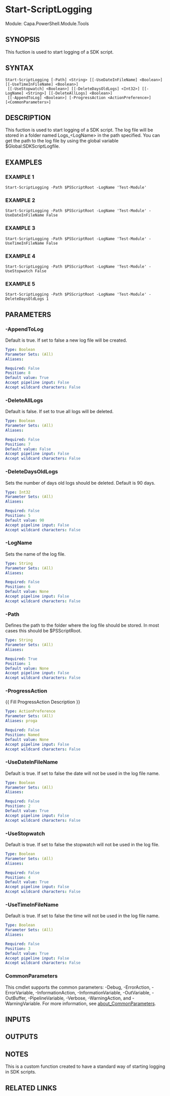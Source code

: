 # Start-ScriptLogging

Module: Capa.PowerShell.Module.Tools

## SYNOPSIS
This fuction is used to start logging of a SDK script.

## SYNTAX

```
Start-ScriptLogging [-Path] <String> [[-UseDateInFileName] <Boolean>] [[-UseTimeInFileName] <Boolean>]
 [[-UseStopwatch] <Boolean>] [[-DeleteDaysOldLogs] <Int32>] [[-LogName] <String>] [[-DeleteAllLogs] <Boolean>]
 [[-AppendToLog] <Boolean>] [-ProgressAction <ActionPreference>] [<CommonParameters>]
```

## DESCRIPTION
This fuction is used to start logging of a SDK script.
The log file will be stored in a folder named Logs_\<LogName\> in the path specified.
You can get the path to the log file by using the global variable $Global:SDKScriptLogfile.

## EXAMPLES

### EXAMPLE 1
```
Start-ScriptLogging -Path $PSScriptRoot -LogName 'Test-Module'
```

### EXAMPLE 2
```
Start-ScriptLogging -Path $PSScriptRoot -LogName 'Test-Module' -UseDateInFileName False
```

### EXAMPLE 3
```
Start-ScriptLogging -Path $PSScriptRoot -LogName 'Test-Module' -UseTimeInFileName False
```

### EXAMPLE 4
```
Start-ScriptLogging -Path $PSScriptRoot -LogName 'Test-Module' -UseStopwatch False
```

### EXAMPLE 5
```
Start-ScriptLogging -Path $PSScriptRoot -LogName 'Test-Module' -DeleteDaysOldLogs 1
```

## PARAMETERS

### -AppendToLog
Default is true.
If set to false a new log file will be created.

```yaml
Type: Boolean
Parameter Sets: (All)
Aliases:

Required: False
Position: 8
Default value: True
Accept pipeline input: False
Accept wildcard characters: False
```

### -DeleteAllLogs
Default is false.
If set to true all logs will be deleted.

```yaml
Type: Boolean
Parameter Sets: (All)
Aliases:

Required: False
Position: 7
Default value: False
Accept pipeline input: False
Accept wildcard characters: False
```

### -DeleteDaysOldLogs
Sets the number of days old logs should be deleted.
Default is 90 days.

```yaml
Type: Int32
Parameter Sets: (All)
Aliases:

Required: False
Position: 5
Default value: 90
Accept pipeline input: False
Accept wildcard characters: False
```

### -LogName
Sets the name of the log file.

```yaml
Type: String
Parameter Sets: (All)
Aliases:

Required: False
Position: 6
Default value: None
Accept pipeline input: False
Accept wildcard characters: False
```

### -Path
Defines the path to the folder where the log file should be stored.
In most cases this should be $PSScriptRoot.

```yaml
Type: String
Parameter Sets: (All)
Aliases:

Required: True
Position: 1
Default value: None
Accept pipeline input: False
Accept wildcard characters: False
```

### -ProgressAction
{{ Fill ProgressAction Description }}

```yaml
Type: ActionPreference
Parameter Sets: (All)
Aliases: proga

Required: False
Position: Named
Default value: None
Accept pipeline input: False
Accept wildcard characters: False
```

### -UseDateInFileName
Default is true.
If set to false the date will not be used in the log file name.

```yaml
Type: Boolean
Parameter Sets: (All)
Aliases:

Required: False
Position: 2
Default value: True
Accept pipeline input: False
Accept wildcard characters: False
```

### -UseStopwatch
Default is true.
If set to false the stopwatch will not be used in the log file.

```yaml
Type: Boolean
Parameter Sets: (All)
Aliases:

Required: False
Position: 4
Default value: True
Accept pipeline input: False
Accept wildcard characters: False
```

### -UseTimeInFileName
Default is true.
If set to false the time will not be used in the log file name.

```yaml
Type: Boolean
Parameter Sets: (All)
Aliases:

Required: False
Position: 3
Default value: True
Accept pipeline input: False
Accept wildcard characters: False
```

### CommonParameters
This cmdlet supports the common parameters: -Debug, -ErrorAction, -ErrorVariable, -InformationAction, -InformationVariable, -OutVariable, -OutBuffer, -PipelineVariable, -Verbose, -WarningAction, and -WarningVariable. For more information, see [about_CommonParameters](http://go.microsoft.com/fwlink/?LinkID=113216).

## INPUTS

## OUTPUTS

## NOTES
This is a custom function created to have a standard way of starting logging in SDK scripts.

## RELATED LINKS
